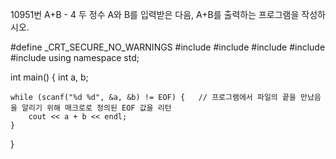 10951번 A+B - 4
두 정수 A와 B를 입력받은 다음, A+B를 출력하는 프로그램을 작성하시오.



#define _CRT_SECURE_NO_WARNINGS
#include<numeric>
#include<cstdio>
#include<iostream>
#include<cstring>
#include<vector>
using namespace std;

int main() {
	int a, b;
	
	while (scanf("%d %d", &a, &b) != EOF) {   // 프로그램에서 파일의 끝을 만났음을 알리기 위해 매크로로 정의된 EOF 값을 리턴
		cout << a + b << endl;
	}
}
